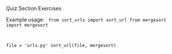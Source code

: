 Quiz Section Exercises


Example usage:
<code>
from sort_urls import sort_url
from mergesort import mergesort

file = 'urls.py'
sort_url(file, mergesort)
</code>
